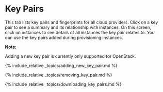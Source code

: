 # Key Pairs

This tab lists key pairs and fingerprints for all cloud providers. Click
on a key pair to see a summary and its relationship with instances. On
this screen, click on instances to see details of all instances the key
pair relates to. You can use the key pairs added during provisioning
instances.

**Note:**

Adding a new key pair is currently only supported for OpenStack.

</div>

{% include_relative _topics/adding_new_key_pair.md %}

{% include_relative _topics/removing_key_pair.md %}

{% include_relative _topics/downloading_key_pairs.md %}
